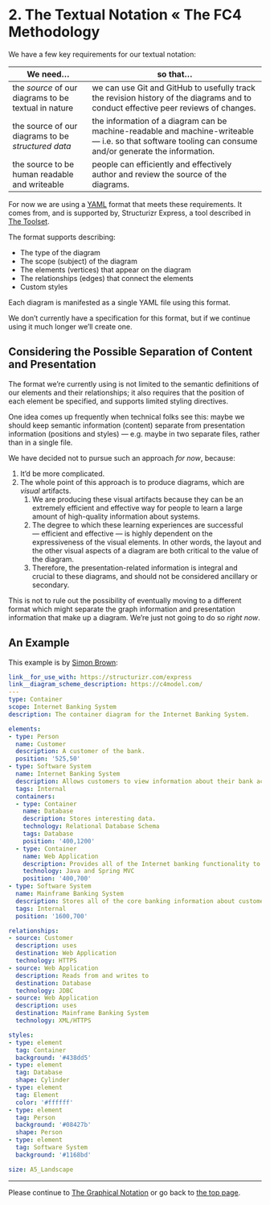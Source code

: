 # 2. The Textual Notation « The FC4 Methodology

We have a few key requirements for our textual notation:

| We need…                                             | so that…                                                     |
| ---------------------------------------------------- | ------------------------------------------------------------ |
| the _source_ of our diagrams to be textual in nature | we can use Git and GitHub to usefully track the revision history of the diagrams and to conduct effective peer reviews of changes. |
| the source of our diagrams to be _structured data_   | the information of a diagram can be machine-readable and machine-writeable — i.e. so that software tooling can consume and/or generate the information. |
| the source to be human readable and writeable        | people can efficiently and effectively author and review the source of the diagrams. |

For now we are using a [YAML](http://yaml.org) format that meets these requirements. It comes from, and is supported by, Structurizr Express, a tool described in [The Toolset](Toolset.md).

The format supports describing:

* The type of the diagram
* The scope (subject) of the diagram
* The elements (vertices) that appear on the diagram
* The relationships (edges) that connect the elements
* Custom styles

Each diagram is manifested as a single YAML file using this format.

We don’t currently have a specification for this format, but if we continue using it much longer we’ll create one.

## Considering the Possible Separation of Content and Presentation

The format we’re currently using is not limited to the semantic definitions of our elements and their relationships; it also requires that the position of each element be specified, and supports limited styling directives.

One idea comes up frequently when technical folks see this: maybe we should keep semantic information (content) separate from presentation information (positions and styles) — e.g. maybe in two separate files, rather than in a single file.

We have decided not to pursue such an approach *for now*, because:

1. It’d be more complicated.
2. The whole point of this approach is to produce diagrams, which are _visual_ artifacts.
   1. We are producing these visual artifacts because they can be an extremely efficient and effective way for people to learn a large amount of high-quality information about systems.
   2. The degree to which these learning experiences are successful — efficient and effective — is highly dependent on the expressiveness of the visual elements. In other words, the layout and the other visual aspects of a diagram are both critical to the value of the diagram.
   3. Therefore, the presentation-related information is integral and crucial to these diagrams, and should not be considered ancillary or secondary.

This is not to rule out the possibility of eventually moving to a different format which might separate the graph information and presentation information that make up a diagram. We’re just not going to do so _right now_.

## An Example

This example is by [Simon Brown](http://simonbrown.je/):

```yaml
link__for_use_with: https://structurizr.com/express
link__diagram_scheme_description: https://c4model.com/
---
type: Container
scope: Internet Banking System
description: The container diagram for the Internet Banking System.

elements:
- type: Person
  name: Customer
  description: A customer of the bank.
  position: '525,50'
- type: Software System
  name: Internet Banking System
  description: Allows customers to view information about their bank accounts and make payments.
  tags: Internal
  containers:
  - type: Container
    name: Database
    description: Stores interesting data.
    technology: Relational Database Schema
    tags: Database
    position: '400,1200'
  - type: Container
    name: Web Application
    description: Provides all of the Internet banking functionality to customers.
    technology: Java and Spring MVC
    position: '400,700'
- type: Software System
  name: Mainframe Banking System
  description: Stores all of the core banking information about customers, accounts, transactions, etc.
  tags: Internal
  position: '1600,700'

relationships:
- source: Customer
  description: uses
  destination: Web Application
  technology: HTTPS
- source: Web Application
  description: Reads from and writes to
  destination: Database
  technology: JDBC
- source: Web Application
  description: uses
  destination: Mainframe Banking System
  technology: XML/HTTPS

styles:
- type: element
  tag: Container
  background: '#438dd5'
- type: element
  tag: Database
  shape: Cylinder
- type: element
  tag: Element
  color: '#ffffff'
- type: element
  tag: Person
  background: '#08427b'
  shape: Person
- type: element
  tag: Software System
  background: '#1168bd'

size: A5_Landscape
```

----

Please continue to [The Graphical Notation](graphical_notation.md) or go back to [the top page](README.md).
